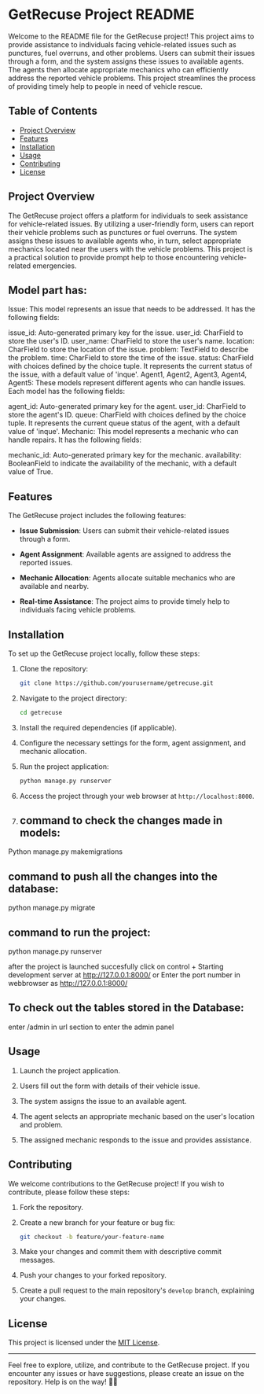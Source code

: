 # GetRecuse Project README

Welcome to the README file for the GetRecuse project! This project aims to provide assistance to individuals facing vehicle-related issues such as punctures, fuel overruns, and other problems. Users can submit their issues through a form, and the system assigns these issues to available agents. The agents then allocate appropriate mechanics who can efficiently address the reported vehicle problems. This project streamlines the process of providing timely help to people in need of vehicle rescue.

## Table of Contents

- [Project Overview](#project-overview)
- [Features](#features)
- [Installation](#installation)
- [Usage](#usage)
- [Contributing](#contributing)
- [License](#license)

## Project Overview

The GetRecuse project offers a platform for individuals to seek assistance for vehicle-related issues. By utilizing a user-friendly form, users can report their vehicle problems such as punctures or fuel overruns. The system assigns these issues to available agents who, in turn, select appropriate mechanics located near the users with the vehicle problems. This project is a practical solution to provide prompt help to those encountering vehicle-related emergencies.

## Model part has:

Issue: This model represents an issue that needs to be addressed. It has the following fields:

issue_id: Auto-generated primary key for the issue.
user_id: CharField to store the user's ID.
user_name: CharField to store the user's name.
location: CharField to store the location of the issue.
problem: TextField to describe the problem.
time: CharField to store the time of the issue.
status: CharField with choices defined by the choice tuple. It represents the current status of the issue, with a default value of 'inque'.
Agent1, Agent2, Agent3, Agent4, Agent5: These models represent different agents who can handle issues. Each model has the following fields:

agent_id: Auto-generated primary key for the agent.
user_id: CharField to store the agent's ID.
queue: CharField with choices defined by the choice tuple. It represents the current queue status of the agent, with a default value of 'inque'.
Mechanic: This model represents a mechanic who can handle repairs. It has the following fields:

mechanic_id: Auto-generated primary key for the mechanic.
availability: BooleanField to indicate the availability of the mechanic, with a default value of True.

## Features

The GetRecuse project includes the following features:

- **Issue Submission**: Users can submit their vehicle-related issues through a form.

- **Agent Assignment**: Available agents are assigned to address the reported issues.

- **Mechanic Allocation**: Agents allocate suitable mechanics who are available and nearby.

- **Real-time Assistance**: The project aims to provide timely help to individuals facing vehicle problems.

## Installation

To set up the GetRecuse project locally, follow these steps:

1. Clone the repository:
   ```bash
   git clone https://github.com/yourusername/getrecuse.git
   ```

2. Navigate to the project directory:
   ```bash
   cd getrecuse
   ```

3. Install the required dependencies (if applicable).

4. Configure the necessary settings for the form, agent assignment, and mechanic allocation.

5. Run the project application:
   ```bash
   python manage.py runserver
   ```

6. Access the project through your web browser at `http://localhost:8000`.

7. ## command to check the changes made in models:
Python manage.py makemigrations

## command to push all the changes into the database:
python manage.py migrate

## command to run the project:
python manage.py runserver

after the project is launched succesfully click on control + Starting development server at http://127.0.0.1:8000/ 
or Enter the port number in webbrowser as http://127.0.0.1:8000/ 

## To check out the tables stored in the Database:
enter /admin in url section to enter the admin panel

## Usage

1. Launch the project application.

2. Users fill out the form with details of their vehicle issue.

3. The system assigns the issue to an available agent.

4. The agent selects an appropriate mechanic based on the user's location and problem.

5. The assigned mechanic responds to the issue and provides assistance.

## Contributing

We welcome contributions to the GetRecuse project! If you wish to contribute, please follow these steps:

1. Fork the repository.

2. Create a new branch for your feature or bug fix:
   ```bash
   git checkout -b feature/your-feature-name
   ```

3. Make your changes and commit them with descriptive commit messages.

4. Push your changes to your forked repository.

5. Create a pull request to the main repository's `develop` branch, explaining your changes.

## License

This project is licensed under the [MIT License](LICENSE).

---

Feel free to explore, utilize, and contribute to the GetRecuse project. If you encounter any issues or have suggestions, please create an issue on the repository. Help is on the way! 🚗🔧
 

